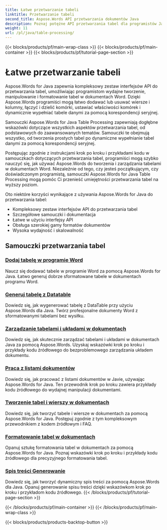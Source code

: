 ```yaml
---
title: Łatwe przetwarzanie tabeli
linktitle: Przetwarzanie tabeli
second_title: Aspose.Words API przetwarzania dokumentów Java
description: Poznaj potężne API przetwarzania tabel dla programistów Java przy użyciu Aspose.Word dla Java. Twórz, manipuluj i formatuj tabele w dokumentach Word. Ulepsz swoje aplikacje do przetwarzania dokumentów już dziś.
weight: 11
url: /pl/java/table-processing/
---
```


{{< blocks/products/pf/main-wrap-class >}}
{{< blocks/products/pf/main-container >}}
{{< blocks/products/pf/tutorial-page-section >}}

# Łatwe przetwarzanie tabeli


Aspose.Words for Java zapewnia kompleksowy zestaw interfejsów API do przetwarzania tabel, umożliwiając programistom wydajne tworzenie, manipulowanie i formatowanie tabel w dokumentach Word. Dzięki Aspose.Words programiści mogą łatwo dodawać lub usuwać wiersze i kolumny, łączyć i dzielić komórki, ustawiać właściwości komórek i dynamicznie wypełniać tabele danymi za pomocą korespondencji seryjnej.

Samouczki Aspose.Words for Java Table Processing zapewniają dogłębne wskazówki dotyczące wszystkich aspektów przetwarzania tabel, od podstawowych do zaawansowanych tematów. Samouczki te obejmują wszystko, od tworzenia prostych tabel po dynamiczne wypełnianie tabel danymi za pomocą korespondencji seryjnej.

Postępując zgodnie z instrukcjami krok po kroku i przykładami kodu w samouczkach dotyczących przetwarzania tabel, programiści mogą szybko nauczyć się, jak używać Aspose.Words do tworzenia i zarządzania tabelami w dokumentach Word. Niezależnie od tego, czy jesteś początkującym, czy doświadczonym programistą, samouczki Aspose.Words for Java Table Processing mogą pomóc Ci przenieść umiejętności przetwarzania tabel na wyższy poziom.

Oto niektóre korzyści wynikające z używania Aspose.Words for Java do przetwarzania tabel:

* Kompleksowy zestaw interfejsów API do przetwarzania tabel
* Szczegółowe samouczki i dokumentacja
* Łatwe w użyciu interfejsy API
* Obsługa szerokiej gamy formatów dokumentów
* Wysoka wydajność i skalowalność


## Samouczki przetwarzania tabel

### [Dodaj tabelę w programie Word](./add-table-in-word/)
Naucz się dodawać tabele w programie Word za pomocą Aspose.Words for Java. Łatwo generuj dobrze sformatowane tabele w dokumentach programu Word.
### [Generuj tabelę z Datatable](./generate-table-from-datatable/)
Dowiedz się, jak wygenerować tabelę z DataTable przy użyciu Aspose.Words dla Java. Twórz profesjonalne dokumenty Word z sformatowanymi tabelami bez wysiłku. 
### [Zarządzanie tabelami i układami w dokumentach](./managing-tables-layouts/)
Dowiedz się, jak skutecznie zarządzać tabelami i układami w dokumentach Java za pomocą Aspose.Words. Uzyskaj wskazówki krok po kroku i przykłady kodu źródłowego do bezproblemowego zarządzania układem dokumentu.
### [Praca z listami dokumentów](./working-with-document-lists/)
Dowiedz się, jak pracować z listami dokumentów w Javie, używając Aspose.Words for Java. Ten przewodnik krok po kroku zawiera przykłady kodu źródłowego do wydajnej manipulacji dokumentami.
### [Tworzenie tabel i wierszy w dokumentach](./creating-tables-rows/)
Dowiedz się, jak tworzyć tabele i wiersze w dokumentach za pomocą Aspose.Words for Java. Postępuj zgodnie z tym kompleksowym przewodnikiem z kodem źródłowym i FAQ.
### [Formatowanie tabel w dokumentach](./formatting-tables/)
Opanuj sztukę formatowania tabel w dokumentach za pomocą Aspose.Words for Java. Poznaj wskazówki krok po kroku i przykłady kodu źródłowego dla precyzyjnego formatowania tabel.
### [Spis treści Generowanie](./table-contents-generation/)
Dowiedz się, jak tworzyć dynamiczny spis treści za pomocą Aspose.Words dla Java. Opanuj generowanie spisu treści dzięki wskazówkom krok po kroku i przykładom kodu źródłowego.
{{< /blocks/products/pf/tutorial-page-section >}}

{{< /blocks/products/pf/main-container >}}
{{< /blocks/products/pf/main-wrap-class >}}

{{< blocks/products/products-backtop-button >}}
